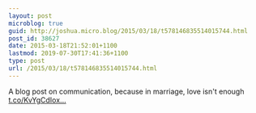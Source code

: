 ```yaml
---
layout: post
microblog: true
guid: http://joshua.micro.blog/2015/03/18/t578146835514015744.html
post_id: 38627
date: 2015-03-18T21:52:01+1100
lastmod: 2019-07-30T17:41:36+1100
type: post
url: /2015/03/18/t578146835514015744.html
---
```

A blog post on communication, because in marriage, love isn't enough [t.co/KvYgCdIox...](http://t.co/KvYgCdIoxM)
